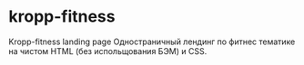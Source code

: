 # kropp-fitness
Kropp-fitness landing page
Одностраничный лендинг по фитнес тематике на чистом HTML (без испольщования БЭМ) и CSS.